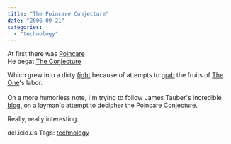 ```yaml
---
title: "The Poincare Conjecture"
date: "2006-09-21"
categories: 
  - "technology"
---
```


At first there was [Poincare](http://en.wikipedia.org/wiki/Henri_Poincaré)  
He begat [The Conjecture](http://en.wikipedia.org/wiki/Poincaré_conjecture)

Which grew into a dirty [fight](http://science.slashdot.org/science/06/09/21/1442239.shtml) because of attempts to [grab](http://www.newyorker.com/printables/fact/060828fa_fact2) the fruits of [The One](http://en.wikipedia.org/wiki/Grigori_Perelman)'s labor.  
[  
](http://en.wikipedia.org/wiki/Henri_Poincaré)On a more humorless note, I'm trying to follow James Tauber's incredible [blog,](http://jtauber.com/poincare_project) on a layman's attempt to decipher the Poincare Conjecture.

Really, really interesting.

del.icio.us Tags: [technology](http://del.icio.us/sss8ue/technology)
